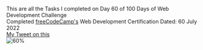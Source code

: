 This are all the Tasks I completed on Day 60 of 100 Days of Web Development Challenge<br>
Completed [freeCodeCamp's](freeCodeCamp.org) Web Development Certification
Dated: 60 July 2022<br>
[My Tweet on this](https://twitter.com/Saurav_Navdhare/status/1553303787968020480)<br>
![60%](https://progress-bar.dev/60)<br>
